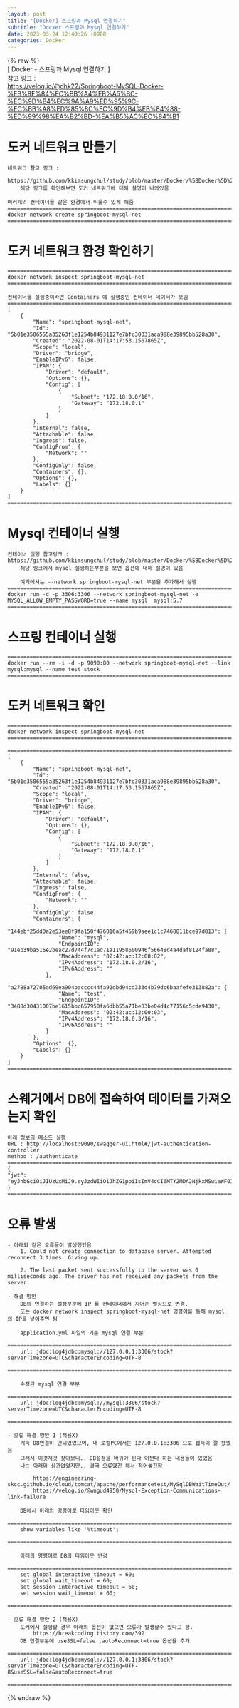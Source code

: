 ```yaml
---  
layout: post  
title: "[Docker] 스프링과 Mysql 연결하기"  
subtitle: "Docker 스프링과 Mysql 연결하기"  
date: 2023-03-24 12:40:26 +0900  
categories: Docker  
---  
```

{% raw %}  
[ Docker - 스프링과 Mysql 연결하기 ]  
	참고 링크 :  
		https://velog.io/@dhk22/Springboot-MySQL-Docker-%EB%8F%84%EC%BB%A4%EB%A5%BC-%EC%9D%B4%EC%9A%A9%ED%95%9C-%EC%BB%A8%ED%85%8C%EC%9D%B4%EB%84%88-%ED%99%98%EA%B2%BD-%EA%B5%AC%EC%84%B1  
  
# 도커 네트워크 만들기  
	네트워크 참고 링크 :  
		https://github.com/kkimsungchul/study/blob/master/Docker/%5BDocker%5D%20%EB%8F%84%EC%BB%A4%20%EB%84%A4%ED%8A%B8%EC%9B%8C%ED%81%AC%20%EB%A7%8C%EB%93%A4%EA%B8%B0.txt  
		해당 링크를 확인해보면 도커 네트워크에 대해 설명이 나와있음  
  
	여러개의 컨테이너를 같은 환경에서 띄울수 있게 해줌  
	======================================================================================================  
	docker network create springboot-mysql-net  
	======================================================================================================  
  
# 도커 네트워크 환경 확인하기  
  
	======================================================================================================  
	docker network inspect springboot-mysql-net  
	======================================================================================================  
  
	컨테이너를 실행중이라면 Containers 에 실행중인 컨테이너 데이터가 보임  
	======================================================================================================  
	[  
		{  
			"Name": "springboot-mysql-net",  
			"Id": "5b01e3506555a35263f1e1254b84931127e7bfc30331aca988e39895bb528a30",  
			"Created": "2022-08-01T14:17:53.1567865Z",  
			"Scope": "local",  
			"Driver": "bridge",  
			"EnableIPv6": false,  
			"IPAM": {  
				"Driver": "default",  
				"Options": {},  
				"Config": [  
					{  
						"Subnet": "172.18.0.0/16",  
						"Gateway": "172.18.0.1"  
					}  
				]  
			},  
			"Internal": false,  
			"Attachable": false,  
			"Ingress": false,  
			"ConfigFrom": {  
				"Network": ""  
			},  
			"ConfigOnly": false,  
			"Containers": {},  
			"Options": {},  
			"Labels": {}  
		}  
	]  
	======================================================================================================  
  
# Mysql 컨테이너 실행  
	컨테이너 실행 참고링크 : https://github.com/kkimsungchul/study/blob/master/Docker/%5BDocker%5D%20%EB%8F%84%EC%BB%A4%EC%9D%98%20%EC%98%88%EC%A0%9C.txt  
		해당 링크에서 mysql 실행하는부분을 보면 옵션에 대해 설명이 있음  
  
		여기에서는 --network springboot-mysql-net 부분을 추가해서 실행  
	======================================================================================================  
	docker run -d -p 3306:3306 --network springboot-mysql-net -e MYSQL_ALLOW_EMPTY_PASSWORD=true --name mysql  mysql:5.7  
	======================================================================================================  
  
# 스프링 컨테이너 실행  
  
	======================================================================================================  
	docker run --rm -i -d -p 9090:80 --network springboot-mysql-net --link mysql:mysql --name test stock  
	======================================================================================================  
  
# 도커 네트워크 확인  
	======================================================================================================  
	docker network inspect springboot-mysql-net  
	======================================================================================================  
  
	======================================================================================================  
	[  
		{  
			"Name": "springboot-mysql-net",  
			"Id": "5b01e3506555a35263f1e1254b84931127e7bfc30331aca988e39895bb528a30",  
			"Created": "2022-08-01T14:17:53.1567865Z",  
			"Scope": "local",  
			"Driver": "bridge",  
			"EnableIPv6": false,  
			"IPAM": {  
				"Driver": "default",  
				"Options": {},  
				"Config": [  
					{  
						"Subnet": "172.18.0.0/16",  
						"Gateway": "172.18.0.1"  
					}  
				]  
			},  
			"Internal": false,  
			"Attachable": false,  
			"Ingress": false,  
			"ConfigFrom": {  
				"Network": ""  
			},  
			"ConfigOnly": false,  
			"Containers": {  
				"144ebf25dd0a2e53ee8f9fa150f476016a5f459b9aee1c1c7468811bce97d813": {  
					"Name": "mysql",  
					"EndpointID": "91eb39ba516e2beac27d744f7c1ad71a11958600946f56648d4a4daf8124fa88",  
					"MacAddress": "02:42:ac:12:00:02",  
					"IPv4Address": "172.18.0.2/16",  
					"IPv6Address": ""  
				},  
				"a2788a72705ad69ea904bacccc44fa92dbd94cd333d4b79dc6baafefe313882a": {  
					"Name": "test",  
					"EndpointID": "3488d30431007be1615bbc657950fa6dbb55a71be83be04d4c77156d5cde9430",  
					"MacAddress": "02:42:ac:12:00:03",  
					"IPv4Address": "172.18.0.3/16",  
					"IPv6Address": ""  
				}  
			},  
			"Options": {},  
			"Labels": {}  
		}  
	]  
	======================================================================================================  
  
# 스웨거에서 DB에 접속하여 데이터를 가져오는지 확인  
	아래 정보의 메소드 실행  
	URL : http://localhost:9090/swagger-ui.html#/jwt-authentication-controller  
	method : /authenticate  
	======================================================================================================  
	{  
	"jwt": "eyJhbGciOiJIUzUxMiJ9.eyJzdWIiOiJhZG1pbiIsImV4cCI6MTY2MDA2NjkxMSwiaWF0IjoxNjYwMDQ4OTExfQ.xnnimfjegx_7w748VWvoiNxvuAANP_8Lpvv0Jgjrc76nKiqlBblkjrOc7VV1J_OtZPVAubM5ZhmUdDt1dn5g1A"  
	}  
	======================================================================================================  
  
# 오류 발생  
  
	- 아래와 같은 오류들이 발생했었음  
		1. Could not create connection to database server. Attempted reconnect 3 times. Giving up.  
  
		2. The last packet sent successfully to the server was 0 milliseconds ago. The driver has not received any packets from the server.  
  
	- 해결 방안  
		DB의 연결하는 설정부분에 IP 를 컨테이너에서 지어준 별칭으로 변경,  
		또는 docker network inspect springboot-mysql-net 명령어를 통해 mysql 의 IP를 넣어주면 됨  
  
		application.yml 파일의 기존 mysql 연결 부분  
		======================================================================================================  
		url: jdbc:log4jdbc:mysql://127.0.0.1:3306/stock?serverTimezone=UTC&characterEncoding=UTF-8  
		======================================================================================================  
  
		수정된 mysql 연결 부분  
		======================================================================================================  
		url: jdbc:log4jdbc:mysql://mysql:3306/stock?serverTimezone=UTC&characterEncoding=UTF-8  
		======================================================================================================  
  
	- 오류 해결 방안 1 (적용X)  
		계속 DB연결이 안되었었으며, 내 로컬PC에서는 127.0.0.1:3306 으로 접속이 잘 됐었음  
		그래서 이것저것 찾아보니.. DB설정을 바꿔야 된다 어쩐다 하는 내용들이 있었음  
		나는 아래와 상관없었지만,, 결국 오류였긴 해서 적어놓긴함  
  
			https://engineering-skcc.github.io/cloud/tomcat/apache/performancetest/MySqlDBWaitTimeOut/  
			https://velog.io/@wngud4950/Mysql-Exception-Communications-link-failure  
  
		DB에서 아래의 명령어로 타임아웃 확인  
		======================================================================================================  
		show variables like '%timeout';  
		======================================================================================================  
  
		아래의 명령어로 DB의 타임아웃 변경  
		======================================================================================================  
		set global interactive_timeout = 60;  
		set global wait_timeout = 60;  
		set session interactive_timeout = 60;  
		set session wait_timeout = 60;  
		======================================================================================================  
  
	- 오류 해결 방안 2 (적용X)  
		도커에서 실행할 경우 아래의 옵션이 없으면 오류가 발생할수 있다고 함.  
			https://breakcoding.tistory.com/392  
		DB 연결부분에 useSSL=false ,autoReconnect=true 옵션을 추가  
		======================================================================================================  
		url: jdbc:log4jdbc:mysql://127.0.0.1:3306/stock?serverTimezone=UTC&characterEncoding=UTF-8&useSSL=false&autoReconnect=true  
		======================================================================================================                                                                                                                                                                                                                                                                                                                                                                                                                                                                                                                                                                                                                                                                                                                                                                                                                                                                                                                                                                                                                                                                                                                                                                                                                                                                                                                                                                                                                                                                                                                                                                                                                                                                                                                                                                                                                                                                                                                                                                                                                                                                                                                                                                                                                                                                                                                                                                                                                                                                                                                                                                                                                                                                                                                                                                                                                                                                                                                                                                                                                                                                                                                                                                                                                                                                                                                                                                                                                                                                                                                                                                                                                                                                                                                                                                                                                                                                                                                                                                                                                                                                                                                                                                                                                                                                                                                                                                                                                                                                                                                                                                                                                                                                                                                                                                                                                                                                                                                                                                                                                                                                                                                                                                                                                                                                                                                                                                                                                                                                                                                                                                                                                                                                                                                                                                                                                                                                                                                                                                                                                                                                                                                                                                                                                                                                                                                                                                                                                                                                                                                                                                                                                                                                                                                                                                                                                                                                                                                                                                                                                                                                                                                                                                                                                                                                                                                                                                                                                                                                                                                                                                                                                                                                                                                                                                                                                                                                                                                                                                                                                                                                                                                                                                                                                                                                                                                                                                                                                                                                                                                                                                                                                     
{% endraw %}